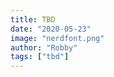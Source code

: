 ```yaml
---
title: TBD
date: "2020-05-23"
image: "nerdfont.png"
author: "Robby"
tags: ["tbd"]
---
```

<!---->
<!-- ## What are Nerd Fonts? -->
<!---->
<!-- From the repo: -->
<!---->
<!-- "Nerd Fonts is a project that patches developer targeted fonts with a high number of glyphs (icons). Specifically to add a high number of extra glyphs from popular 'iconic fonts' such as Font Awesome ➶, Devicons ➶, Octicons ➶, and others." -->
<!---->
<!-- ## Installing a font -->
<!---->
<!-- There are a number of ways to do this listed on the repo, out of those options I think two are really useful. -->
<!---->
<!-- 1. Manual install -->
<!---->
<!-- Go to the patched font directory, choose your font, download and install into `~/.local/share/fonts` -->
<!---->
<!-- 2. Curl Download -->
<!---->
<!-- Another good option for writing your own script is to use the `curl` command to download the font like this: -->
<!---->
<!-- ``` -->
<!-- mkdir -p ~/.local/share/fonts -->
<!-- cd ~/.local/share/fonts && curl -fLo "Fira Code Regular Nerd Font Complete.otf" https://github.com/ryanoasis/nerd-fonts/blob/master/patched-fonts/FiraCode/Regular/complete/Fira%20Code%20Regular%20Nerd%20Font%20Complete.otf -->
<!-- ``` -->
<!---->
<!-- ## ttf vs otf -->
<!---->
<!-- otf is a newer standard based on ttf, when given the option you should generally choose otf. -->
<!---->
<!-- [here](https://www.makeuseof.com/tag/otf-vs-ttf-fonts-one-better/) is a good article explaining the difference. -->
<!---->
<!-- ## Links -->
<!---->
<!-- [Nerd Font Repo](https://github.com/ryanoasis/nerd-fonts) -->
<!---->
<!---->
